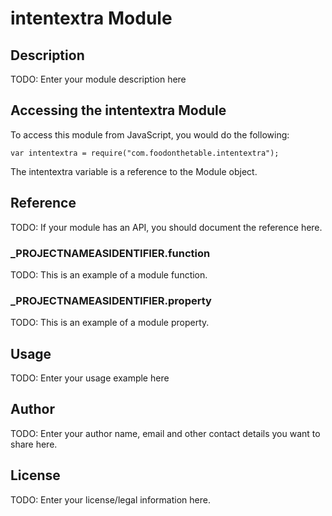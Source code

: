 # intentextra Module

## Description

TODO: Enter your module description here

## Accessing the intentextra Module

To access this module from JavaScript, you would do the following:

	var intentextra = require("com.foodonthetable.intentextra");

The intentextra variable is a reference to the Module object.	

## Reference

TODO: If your module has an API, you should document
the reference here.

### ___PROJECTNAMEASIDENTIFIER__.function

TODO: This is an example of a module function.

### ___PROJECTNAMEASIDENTIFIER__.property

TODO: This is an example of a module property.

## Usage

TODO: Enter your usage example here

## Author

TODO: Enter your author name, email and other contact
details you want to share here. 

## License

TODO: Enter your license/legal information here.
